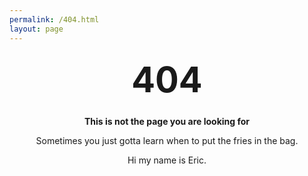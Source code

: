 ```yaml
---
permalink: /404.html
layout: page
---
```

<style type="text/css" media="screen">
  .container {
    margin: 10px auto;
    max-width: 600px;
    text-align: center;
  }
  h1 {
    margin: 30px 0;
    font-size: 4em;
    line-height: 1;
  }
</style>

<div class="container">
  <h1>404</h1>

  <p><strong>This is not the page you are looking for</strong></p>
  <p>Sometimes you just gotta learn when to put the fries in the bag.</p>
  <p>Hi my name is Eric.</p>
</div>
